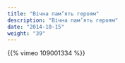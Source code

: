 ```yaml
---
title: "Вічна пам’ять героям"
description: "Вічна пам’ять героям"
date: "2014-10-15"
weight: "39"
---
```


{{% vimeo 109001334 %}}
